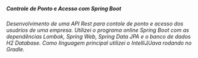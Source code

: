 ##### Controle de Ponto e Acesso com Spring Boot

###### Desenvolvimento de uma API Rest para contole de ponto e acesso dos usuários de uma empresa. Utilizei o programa online Spring Boot com as dependências Lombok, Spring Web, Spring Data JPA e o banco de dados H2 Database. Como linguagem principal utilizei o IntelliJ/Java rodando no Gradle.

######  